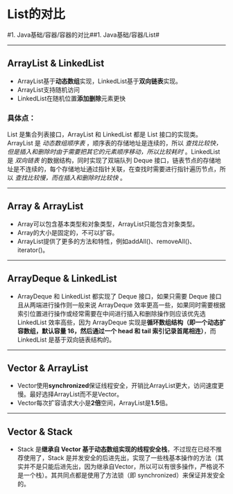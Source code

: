 # List的对比
#1. Java基础/容器/容器的对比##1. Java基础/容器/List#
- - - -
## ArrayList & LinkedList
* ArrayList基于**动态数组**实现，LinkedList基于**双向链表**实现。
* ArrayList支持随机访问
* LinkedList在随机位置**添加删除**元素更快
### 具体点：
List 是集合列表接口，ArrayList 和 LinkedList 都是 List 接口的实现类。ArrayList 是 _动态数组顺序表_ ，顺序表的存储地址是连续的，所以 _查找比较快，但是插入和删除时由于需要把其它的元素顺序移动，所以比较耗时_ 。LinkedList 是 _双向链表_ 的数据结构，同时实现了双端队列 Deque 接口，链表节点的存储地址是不连续的，每个存储地址通过指针关联，在查找时需要进行指针遍历节点，所以 _查找比较慢，而在插入和删除时比较快_ 。
- - - -
## Array & ArrayList
* Array可以包含基本类型和对象类型，ArrayList只能包含对象类型。
* Array的大小是固定的，不可以扩容。
* ArrayList提供了更多的方法和特性，例如addAll()、removeAll()、iterator()。
- - - -
## ArrayDeque & LinkedList
* ArrayDeque 和 LinkedList 都实现了 Deque 接口，如果只需要 Deque 接口且从两端进行操作则一般来说 ArrayDeque 效率更高一些，如果同时需要根据索引位置进行操作或经常需要在中间进行插入和删除操作则应该优先选 LinkedList 效率高些，因为 ArrayDeque 实现是**循环数组结构（即一个动态扩容数组，默认容量 16，然后通过一个 head 和 tail 索引记录首尾相连）**，而 LinkedList 是基于双向链表结构的。
- - - -
## Vector & ArrayList
* Vector使用**synchronized**保证线程安全，开销比ArrayList更大，访问速度更慢。最好选择ArrayList而不是Vector。
* Vector每次扩容请求大小是**2倍**空间，ArrayList是**1.5**倍。
- - - -
## Vector & Stack
* Stack 是**继承自 Vector 基于动态数组实现的线程安全栈**，不过现在已经不推荐使用了，Stack 是并发安全的后进先出，实现了一些栈基本操作的方法（其实并不是只能后进先出，因为继承自Vector，所以可以有很多操作，严格说不是一个栈）。其共同点都是使用了方法锁（即 synchronized）来保证并发安全的。

